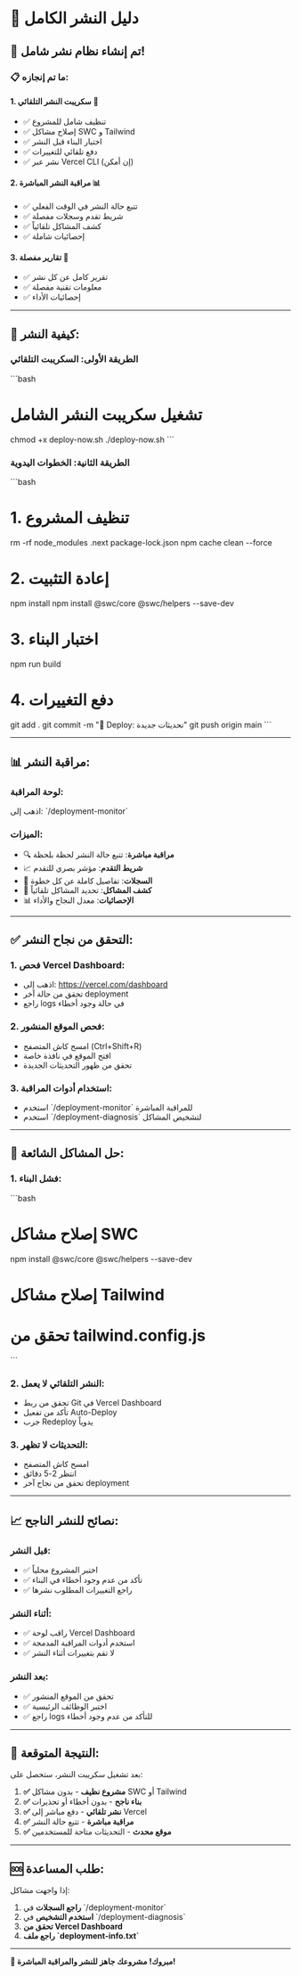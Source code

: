 # 🚀 دليل النشر الكامل

## 🎯 تم إنشاء نظام نشر شامل!

### 📋 ما تم إنجازه:

#### 1. **سكريبت النشر التلقائي** 🤖
- ✅ تنظيف شامل للمشروع
- ✅ إصلاح مشاكل SWC و Tailwind
- ✅ اختبار البناء قبل النشر
- ✅ دفع تلقائي للتغييرات
- ✅ نشر عبر Vercel CLI (إن أمكن)

#### 2. **مراقبة النشر المباشرة** 📊
- ✅ تتبع حالة النشر في الوقت الفعلي
- ✅ شريط تقدم وسجلات مفصلة
- ✅ كشف المشاكل تلقائياً
- ✅ إحصائيات شاملة

#### 3. **تقارير مفصلة** 📄
- ✅ تقرير كامل عن كل نشر
- ✅ معلومات تقنية مفصلة
- ✅ إحصائيات الأداء

---

## 🚀 كيفية النشر:

### **الطريقة الأولى: السكريبت التلقائي**
\`\`\`bash
# تشغيل سكريبت النشر الشامل
chmod +x deploy-now.sh
./deploy-now.sh
\`\`\`

### **الطريقة الثانية: الخطوات اليدوية**
\`\`\`bash
# 1. تنظيف المشروع
rm -rf node_modules .next package-lock.json
npm cache clean --force

# 2. إعادة التثبيت
npm install
npm install @swc/core @swc/helpers --save-dev

# 3. اختبار البناء
npm run build

# 4. دفع التغييرات
git add .
git commit -m "🚀 Deploy: تحديثات جديدة"
git push origin main
\`\`\`

---

## 📊 مراقبة النشر:

### **لوحة المراقبة:**
اذهب إلى: \`/deployment-monitor\`

### **الميزات:**
- 🔍 **مراقبة مباشرة**: تتبع حالة النشر لحظة بلحظة
- 📈 **شريط التقدم**: مؤشر بصري للتقدم
- 📝 **السجلات**: تفاصيل كاملة عن كل خطوة
- 🚨 **كشف المشاكل**: تحديد المشاكل تلقائياً
- 📊 **الإحصائيات**: معدل النجاح والأداء

---

## ✅ التحقق من نجاح النشر:

### **1. فحص Vercel Dashboard:**
- اذهب إلى: https://vercel.com/dashboard
- تحقق من حالة آخر deployment
- راجع logs في حالة وجود أخطاء

### **2. فحص الموقع المنشور:**
- امسح كاش المتصفح (Ctrl+Shift+R)
- افتح الموقع في نافذة خاصة
- تحقق من ظهور التحديثات الجديدة

### **3. استخدام أدوات المراقبة:**
- استخدم \`/deployment-monitor\` للمراقبة المباشرة
- استخدم \`/deployment-diagnosis\` لتشخيص المشاكل

---

## 🔧 حل المشاكل الشائعة:

### **1. فشل البناء:**
\`\`\`bash
# إصلاح مشاكل SWC
npm install @swc/core @swc/helpers --save-dev

# إصلاح مشاكل Tailwind
# تحقق من tailwind.config.js
\`\`\`

### **2. النشر التلقائي لا يعمل:**
- تحقق من ربط Git في Vercel Dashboard
- تأكد من تفعيل Auto-Deploy
- جرب Redeploy يدوياً

### **3. التحديثات لا تظهر:**
- امسح كاش المتصفح
- انتظر 2-5 دقائق
- تحقق من نجاح آخر deployment

---

## 📈 نصائح للنشر الناجح:

### **قبل النشر:**
- ✅ اختبر المشروع محلياً
- ✅ تأكد من عدم وجود أخطاء في البناء
- ✅ راجع التغييرات المطلوب نشرها

### **أثناء النشر:**
- ✅ راقب لوحة Vercel Dashboard
- ✅ استخدم أدوات المراقبة المدمجة
- ✅ لا تقم بتغييرات أثناء النشر

### **بعد النشر:**
- ✅ تحقق من الموقع المنشور
- ✅ اختبر الوظائف الرئيسية
- ✅ راجع logs للتأكد من عدم وجود أخطاء

---

## 🎯 النتيجة المتوقعة:

بعد تشغيل سكريبت النشر، ستحصل على:

1. **✅ مشروع نظيف** - بدون مشاكل SWC أو Tailwind
2. **✅ بناء ناجح** - بدون أخطاء أو تحذيرات
3. **✅ نشر تلقائي** - دفع مباشر إلى Vercel
4. **✅ مراقبة مباشرة** - تتبع حالة النشر
5. **✅ موقع محدث** - التحديثات متاحة للمستخدمين

---

## 🆘 طلب المساعدة:

إذا واجهت مشاكل:

1. **راجع السجلات** في \`/deployment-monitor\`
2. **استخدم التشخيص** في \`/deployment-diagnosis\`
3. **تحقق من Vercel Dashboard**
4. **راجع ملف \`deployment-info.txt\`**

---

**🎉 مبروك! مشروعك جاهز للنشر والمراقبة المباشرة!**
